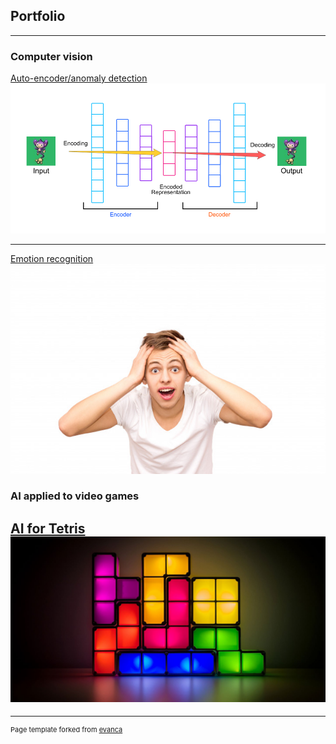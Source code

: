 ## Portfolio

---

### Computer vision

[Auto-encoder/anomaly detection](/sample_page)
<img src="images/autoencoder.png?raw=true"/>

---
[Emotion recognition](/pdf/sample_presentation.pdf)
<img src="images/emotion.jpg?raw=true"/>


### AI applied to video games

[AI for Tetris](/sample_page)
<img src="images/tetris.jpg?raw=true"/>
---




---
<p style="font-size:11px">Page template forked from <a href="https://github.com/evanca/quick-portfolio">evanca</a></p>
<!-- Remove above link if you don't want to attibute -->
